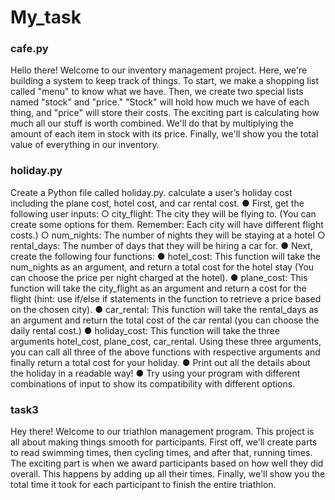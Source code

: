 # My_task
### cafe.py
Hello there! Welcome to our inventory management project. Here, we're building a system to keep track of things. 
To start, we make a shopping list called "menu" to know what we have. 
Then, we create two special lists named "stock" and "price." "Stock" will hold how much we have of each thing,
and "price" will store their costs. The exciting part is calculating how much all our stuff is worth combined. 
We'll do that by multiplying the amount of each item in stock with its price.
Finally, we'll show you the total value of everything in our inventory. 

### holiday.py
Create a Python file called holiday.py.
calculate a user’s holiday cost including the plane cost, hotel cost, and
car rental cost.
● First, get the following user inputs:
○ city_flight: The city they will be flying to. (You can create some
options for them. Remember: Each city will have different flight
costs.)
○ num_nights: The number of nights they will be staying at a hotel
○ rental_days: The number of days that they will be hiring a car for.
● Next, create the following four functions:
● hotel_cost: This function will take the num_nights as an argument,
and return a total cost for the hotel stay (You can choose the price
per night charged at the hotel).
● plane_cost: This function will take the city_flight as an argument
and return a cost for the flight (hint: use if/else if statements in the
function to retrieve a price based on the chosen city).
● car_rental: This function will take the rental_days as an argument
and return the total cost of the car rental (you can choose the daily
rental cost.)
● holiday_cost: This function will take the three arguments
hotel_cost, plane_cost, car_rental. Using these three
arguments, you can call all three of the above functions with
respective arguments and finally return a total cost for your
holiday.
● Print out all the details about the holiday in a readable way!
● Try using your program with different combinations of input to show its
compatibility with different options.

### task3
Hey there! Welcome to our triathlon management program. 
This project is all about making things smooth for participants.
First off, we'll create parts to read swimming times, then cycling times, and after that, running times.
The exciting part is when we award participants based on how well they did overall.
This happens by adding up all their times. 
Finally, we'll show you the total time it took for each participant to finish the entire triathlon.
